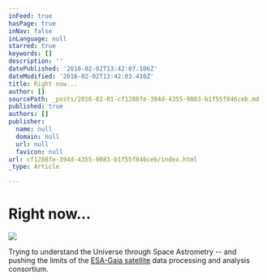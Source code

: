 ```yaml
---
inFeed: true
hasPage: true
inNav: false
inLanguage: null
starred: true
keywords: []
description: ''
datePublished: '2016-02-02T13:42:07.106Z'
dateModified: '2016-02-02T13:42:03.410Z'
title: Right now...
author: []
sourcePath: _posts/2016-02-01-cf1288fe-394d-4355-9083-b1f55f846ceb.md
published: true
authors: []
publisher:
  name: null
  domain: null
  url: null
  favicon: null
url: cf1288fe-394d-4355-9083-b1f55f846ceb/index.html
_type: Article

---
```

# Right now...
![](https://the-grid-user-content.s3-us-west-2.amazonaws.com/e77969e8-5974-4c40-baf5-718e73ea001d.jpg)

Trying to understand the Universe through Space Astrometry -- and pushing the limits of the [ESA-Gaia satellite][0] data processing and analysis consortium.

[0]: http://www.cosmos.esa.int/gaia
